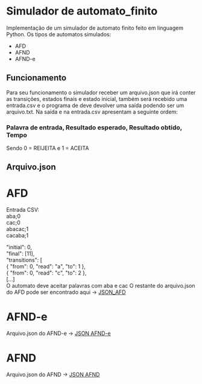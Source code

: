 # Simulador de automato_finito
Implementação de um simulador de automato finito feito em linguagem Python.
Os tipos de automatos simulados:
- AFD
- AFND
- AFND-e

## Funcionamento
Para seu funcionamento o simulador receber um arquivo.json que irá conter as transições, estados finais e estado inicial, também será recebido uma entrada.csv e o programa de deve devolver uma saída podendo ser um arquivo.txt. 
Na saída e na entrada.csv apresentam a seguinte ordem:
### Palavra de entrada, Resultado esperado, Resultado obtido, Tempo
Sendo 0 = REIJEITA
e 1 = ACEITA

## Arquivo.json 
# AFD   
Entrada CSV:  
aba;0  
cac;0  
abacac;1  
cacaba;1  

"initial": 0,  
"final": [11],  
"transitions": [  
{ "from": 0, "read": "a", "to": 1 },  
{ "from": 0, "read": "c", "to": 2 },  
[...]  
O automato deve aceitar palavras com aba e cac 
O restante do arquivo.json do AFD pode ser encontrado aqui -> [JSON_AFD](https://github.com/Melissa-Francielle/automato_finito/blob/main/Simulador%20de%20Automato%20finito/automato_AFD.json)

# AFND-e 

Arquivo.json do AFND-e -> [JSON AFND-e](https://github.com/Melissa-Francielle/automato_finito/blob/main/Simulador%20de%20Automato%20finito/Automato_AFND_e.json) 

# AFND 
Arquivo.json do AFND -> [JSON AFND](https://github.com/Melissa-Francielle/automato_finito/blob/main/Simulador%20de%20Automato%20finito/Automato_AFND.json)

